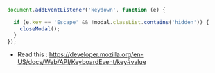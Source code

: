 
```js
document.addEventListener('keydown', function (e) {

  if (e.key == 'Escape' && !modal.classList.contains('hidden')) {
    closeModal();
  }
});
```

* Read this : https://developer.mozilla.org/en-US/docs/Web/API/KeyboardEvent/key#value




